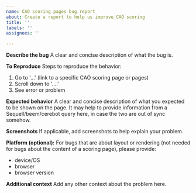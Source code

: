 ```yaml
---
name: CAO scoring pages bug report
about: Create a report to help us improve CAO scoring
title: ''
labels: ''
assignees: ''

---
```


<!-- This template is for bugs on the [live CAO scoring pages](http://crawl.akrasiac.org/scoring/). -->

**Describe the bug**
A clear and concise description of what the bug is. 

**To Reproduce**
Steps to reproduce the behavior:
1. Go to '...' (link to a specific CAO scoring page or pages)
3. Scroll down to '....'
4. See error or problem

**Expected behavior**
A clear and concise description of what you expected to be shown on the page. It may help to provide information from a Sequell/beem/cerebot query here, in case the two are out of sync somehow.

**Screenshots**
If applicable, add screenshots to help explain your problem.

**Platform (optional):**
For bugs that are about layout or rendering (not needed for bugs about the content of a scoring page), please provide:
- device/OS
- browser
- browser version

**Additional context**
Add any other context about the problem here.
